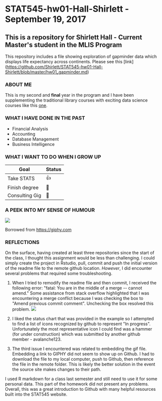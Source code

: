 # STAT545-hw01-Hall-Shirlett - September 19, 2017

## This is a repository for Shirlett Hall - Current Master's student in the MLIS Program
This repository includes a file showing exploration of gapminder data which displays life expectancy across continents. Please see this [link] (https://github.com/Shirlett/STAT545-hw01-Hall-Shirlett/blob/master/hw01_gapminder.md)


### ABOUT ME
This is my second and **final** year in the program and I have been supplementing the traditional
library courses with exciting data science courses like this [one](http://stat545.com/index.html).


### WHAT I HAVE DONE IN THE PAST

- Financial Analysis
- Accounting
- Database Management
- Business Intelligence


### WHAT I WANT TO DO WHEN I GROW UP

|    **Goal**    | **Status** |
|----------------|------------|
| Take STATS     | :thumbsup: |
| Finish degree  | :hammer:   |
| Consulting Gig | :hammer:   |



### A PEEK INTO MY SENSE OF HUMOUR

![](https://github.com/Shirlett/STAT545-hw01-Hall-Shirlett/blob/master/giphy-downsized.gif)

Borrowed from https://giphy.com


### REFLECTIONS

On the surface, having created at least three repositories since the start of the class, I thought this assignment would be less than challenging. I could simply create the project in Rstudio, pull, commit and push the initial version of the readme file to the remote github location. *However*, I did encounter several problems that required some troubleshooting. 

1. When I tried to remodify the readme file and then commit, I received the following error:
"fatal: You are in the middle of a merge -- cannot amend." Some assistance from stack overflow highlighted that I was encountering a merge conflict because I was checking the box to "Amend previous commit comment". Unchecking the box resolved this problem.
![](https://stackoverflow.com/questions/22135465/cant-commit-after-starting-a-merge-in-sourcetree)
2. I liked the status chart that was provided in the example so I attempted to find a list of icons recognized by github to represent "In progress". Unfortunately the most representative icon I could find was a hammer (for under construction) which was submitted by another github member - avalanche123.

3. The third issue I encountered was related to embedding the gif file. Embedding a link to GIPHY did not seem to show up on Github. I had to download the file to my local computer, push to Github, then reference the file in the remote folder. This is likely the better solution in the event the source site makes changes to their path.

I used R markdown for a class last semester and still need to use it for some personal data. This part of the homework did not present any problems. Overall, this was a great introduction to Github with many helpful resources built into the STAT545 website. 

